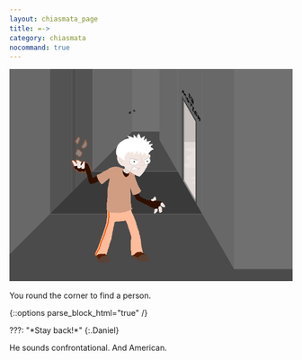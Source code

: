 ```yaml
---
layout: chiasmata_page
title: =->
category: chiasmata
nocommand: true
---
```


![027](/chiasmata/images/narrative/026.png)

You round the corner to find a person.

{::options parse_block_html="true" /}
<div class="dialogue">
???: "*Stay back!*"
{:.Daniel}
</div>

He sounds confrontational. And American.